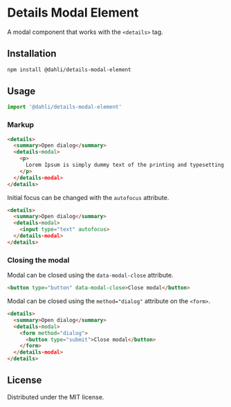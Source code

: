 # Details Modal Element

A modal component that works with the `<details>` tag.

## Installation

```bash
npm install @dahli/details-modal-element
```

## Usage

```js
import '@dahli/details-modal-element'
```

### Markup

```html
<details>
  <summary>Open dialog</summary>
  <details-modal>
    <p>
      Lorem Ipsum is simply dummy text of the printing and typesetting industry.
    </p>
  </details-modal>
</details>
```

Initial focus can be changed with the `autofocus` attribute.

```html
<details>
  <summary>Open dialog</summary>
  <details-modal>
    <input type="text" autofocus>
  </details-modal>
</details>
```

### Closing the modal

Modal can be closed using the `data-modal-close` attribute.

```html
<button type="button" data-modal-close>Close modal</button>
```

Modal can be closed using the `method="dialog"` attribute on the `<form>`.

```html
<details>
  <summary>Open dialog</summary>
  <details-modal>
    <form method="dialog">
      <button type="submit">Close modal</button>
    </form>
  </details-modal>
</details>
```

## License
Distributed under the MIT license.
